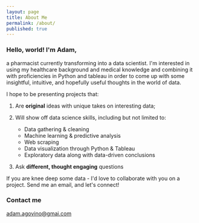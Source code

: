 ```yaml
---
layout: page
title: About Me
permalink: /about/
published: true
---
```




### Hello, world!  I'm Adam,

a pharmacist currently transforming into a data scientist.  I'm interested in using my healthcare background and medical knowledge and combining it with proficiencies in Python and tableau in order to come up with some insightful, intuitive, and hopefully useful thoughts in the world of data. 

I hope to be presenting projects that:

1) Are ****original**** ideas with unique takes on interesting data;

2) Will show off data science skills, including but not limited to:
	- Data gathering & cleaning
    - Machine learning & predictive analysis
    - Web scraping
    - Data visualization through Python & Tableau 
    - Exploratory data along with data-driven conclusions
    
3) Ask ****different, thought engaging**** questions

If you are knee deep some data - I'd love to collaborate with you on a project.  Send me an email, and let's connect!

### Contact me

[adam.agovino@gmai.com](mailto:adam.agovino@gmail.com.com)
